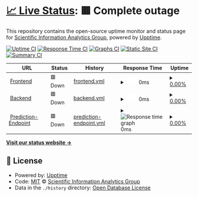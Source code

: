 # [📈 Live Status](https://jpwahle.github.io/cs-insights-uptime/): <!--live status--> **🟥 Complete outage**

This repository contains the open-source uptime monitor and status page for [Scientific Information Analytics Group](https://gipplab.org), powered by [Upptime](https://github.com/upptime/upptime).

[![Uptime CI](https://github.com/gipplab/cs-insights-uptime/workflows/Uptime%20CI/badge.svg)](https://github.com/gipplab/cs-insights-uptime/actions?query=workflow%3A%22Uptime+CI%22)
[![Response Time CI](https://github.com/gipplab/cs-insights-uptime/workflows/Response%20Time%20CI/badge.svg)](https://github.com/gipplab/cs-insights-uptime/actions?query=workflow%3A%22Response+Time+CI%22)
[![Graphs CI](https://github.com/gipplab/cs-insights-uptime/workflows/Graphs%20CI/badge.svg)](https://github.com/gipplab/cs-insights-uptime/actions?query=workflow%3A%22Graphs+CI%22)
[![Static Site CI](https://github.com/gipplab/cs-insights-uptime/workflows/Static%20Site%20CI/badge.svg)](https://github.com/gipplab/cs-insights-uptime/actions?query=workflow%3A%22Static+Site+CI%22)
[![Summary CI](https://github.com/gipplab/cs-insights-uptime/workflows/Summary%20CI/badge.svg)](https://github.com/gipplab/cs-insights-uptime/actions?query=workflow%3A%22Summary+CI%22)

<!--start: status pages-->
<!-- This summary is generated by Upptime (https://github.com/upptime/upptime) -->
<!-- Do not edit this manually, your changes will be overwritten -->
<!-- prettier-ignore -->
| URL | Status | History | Response Time | Uptime |
| --- | ------ | ------- | ------------- | ------ |
| <img alt="" src="https://icons.duckduckgo.com/ip3/cs-insights.uni-goettingen.de.ico" height="13"> [Frontend](http://cs-insights.uni-goettingen.de) | 🟥 Down | [frontend.yml](https://github.com/jpwahle/cs-insights-uptime/commits/HEAD/history/frontend.yml) | <details><summary><img alt="Response time graph" src="./graphs/frontend/response-time-week.png" height="20"> 0ms</summary><br><a href="https://jpwahle.github.io/cs-insights-uptime/history/frontend"><img alt="Response time 1054" src="https://img.shields.io/endpoint?url=https%3A%2F%2Fraw.githubusercontent.com%2Fjpwahle%2Fcs-insights-uptime%2FHEAD%2Fapi%2Ffrontend%2Fresponse-time.json"></a><br><a href="https://jpwahle.github.io/cs-insights-uptime/history/frontend"><img alt="24-hour response time 0" src="https://img.shields.io/endpoint?url=https%3A%2F%2Fraw.githubusercontent.com%2Fjpwahle%2Fcs-insights-uptime%2FHEAD%2Fapi%2Ffrontend%2Fresponse-time-day.json"></a><br><a href="https://jpwahle.github.io/cs-insights-uptime/history/frontend"><img alt="7-day response time 0" src="https://img.shields.io/endpoint?url=https%3A%2F%2Fraw.githubusercontent.com%2Fjpwahle%2Fcs-insights-uptime%2FHEAD%2Fapi%2Ffrontend%2Fresponse-time-week.json"></a><br><a href="https://jpwahle.github.io/cs-insights-uptime/history/frontend"><img alt="30-day response time 0" src="https://img.shields.io/endpoint?url=https%3A%2F%2Fraw.githubusercontent.com%2Fjpwahle%2Fcs-insights-uptime%2FHEAD%2Fapi%2Ffrontend%2Fresponse-time-month.json"></a><br><a href="https://jpwahle.github.io/cs-insights-uptime/history/frontend"><img alt="1-year response time 894" src="https://img.shields.io/endpoint?url=https%3A%2F%2Fraw.githubusercontent.com%2Fjpwahle%2Fcs-insights-uptime%2FHEAD%2Fapi%2Ffrontend%2Fresponse-time-year.json"></a></details> | <details><summary><a href="https://jpwahle.github.io/cs-insights-uptime/history/frontend">0.00%</a></summary><a href="https://jpwahle.github.io/cs-insights-uptime/history/frontend"><img alt="All-time uptime 86.03%" src="https://img.shields.io/endpoint?url=https%3A%2F%2Fraw.githubusercontent.com%2Fjpwahle%2Fcs-insights-uptime%2FHEAD%2Fapi%2Ffrontend%2Fuptime.json"></a><br><a href="https://jpwahle.github.io/cs-insights-uptime/history/frontend"><img alt="24-hour uptime 0.00%" src="https://img.shields.io/endpoint?url=https%3A%2F%2Fraw.githubusercontent.com%2Fjpwahle%2Fcs-insights-uptime%2FHEAD%2Fapi%2Ffrontend%2Fuptime-day.json"></a><br><a href="https://jpwahle.github.io/cs-insights-uptime/history/frontend"><img alt="7-day uptime 0.00%" src="https://img.shields.io/endpoint?url=https%3A%2F%2Fraw.githubusercontent.com%2Fjpwahle%2Fcs-insights-uptime%2FHEAD%2Fapi%2Ffrontend%2Fuptime-week.json"></a><br><a href="https://jpwahle.github.io/cs-insights-uptime/history/frontend"><img alt="30-day uptime 1.38%" src="https://img.shields.io/endpoint?url=https%3A%2F%2Fraw.githubusercontent.com%2Fjpwahle%2Fcs-insights-uptime%2FHEAD%2Fapi%2Ffrontend%2Fuptime-month.json"></a><br><a href="https://jpwahle.github.io/cs-insights-uptime/history/frontend"><img alt="1-year uptime 86.96%" src="https://img.shields.io/endpoint?url=https%3A%2F%2Fraw.githubusercontent.com%2Fjpwahle%2Fcs-insights-uptime%2FHEAD%2Fapi%2Ffrontend%2Fuptime-year.json"></a></details>
| <img alt="" src="https://icons.duckduckgo.com/ip3/cs-insights.uni-goettingen.de.ico" height="13"> [Backend](http://cs-insights.uni-goettingen.de/api/v0/status) | 🟥 Down | [backend.yml](https://github.com/jpwahle/cs-insights-uptime/commits/HEAD/history/backend.yml) | <details><summary><img alt="Response time graph" src="./graphs/backend/response-time-week.png" height="20"> 0ms</summary><br><a href="https://jpwahle.github.io/cs-insights-uptime/history/backend"><img alt="Response time 308" src="https://img.shields.io/endpoint?url=https%3A%2F%2Fraw.githubusercontent.com%2Fjpwahle%2Fcs-insights-uptime%2FHEAD%2Fapi%2Fbackend%2Fresponse-time.json"></a><br><a href="https://jpwahle.github.io/cs-insights-uptime/history/backend"><img alt="24-hour response time 0" src="https://img.shields.io/endpoint?url=https%3A%2F%2Fraw.githubusercontent.com%2Fjpwahle%2Fcs-insights-uptime%2FHEAD%2Fapi%2Fbackend%2Fresponse-time-day.json"></a><br><a href="https://jpwahle.github.io/cs-insights-uptime/history/backend"><img alt="7-day response time 0" src="https://img.shields.io/endpoint?url=https%3A%2F%2Fraw.githubusercontent.com%2Fjpwahle%2Fcs-insights-uptime%2FHEAD%2Fapi%2Fbackend%2Fresponse-time-week.json"></a><br><a href="https://jpwahle.github.io/cs-insights-uptime/history/backend"><img alt="30-day response time 0" src="https://img.shields.io/endpoint?url=https%3A%2F%2Fraw.githubusercontent.com%2Fjpwahle%2Fcs-insights-uptime%2FHEAD%2Fapi%2Fbackend%2Fresponse-time-month.json"></a><br><a href="https://jpwahle.github.io/cs-insights-uptime/history/backend"><img alt="1-year response time 122" src="https://img.shields.io/endpoint?url=https%3A%2F%2Fraw.githubusercontent.com%2Fjpwahle%2Fcs-insights-uptime%2FHEAD%2Fapi%2Fbackend%2Fresponse-time-year.json"></a></details> | <details><summary><a href="https://jpwahle.github.io/cs-insights-uptime/history/backend">0.00%</a></summary><a href="https://jpwahle.github.io/cs-insights-uptime/history/backend"><img alt="All-time uptime 47.94%" src="https://img.shields.io/endpoint?url=https%3A%2F%2Fraw.githubusercontent.com%2Fjpwahle%2Fcs-insights-uptime%2FHEAD%2Fapi%2Fbackend%2Fuptime.json"></a><br><a href="https://jpwahle.github.io/cs-insights-uptime/history/backend"><img alt="24-hour uptime 0.00%" src="https://img.shields.io/endpoint?url=https%3A%2F%2Fraw.githubusercontent.com%2Fjpwahle%2Fcs-insights-uptime%2FHEAD%2Fapi%2Fbackend%2Fuptime-day.json"></a><br><a href="https://jpwahle.github.io/cs-insights-uptime/history/backend"><img alt="7-day uptime 0.00%" src="https://img.shields.io/endpoint?url=https%3A%2F%2Fraw.githubusercontent.com%2Fjpwahle%2Fcs-insights-uptime%2FHEAD%2Fapi%2Fbackend%2Fuptime-week.json"></a><br><a href="https://jpwahle.github.io/cs-insights-uptime/history/backend"><img alt="30-day uptime 1.38%" src="https://img.shields.io/endpoint?url=https%3A%2F%2Fraw.githubusercontent.com%2Fjpwahle%2Fcs-insights-uptime%2FHEAD%2Fapi%2Fbackend%2Fuptime-month.json"></a><br><a href="https://jpwahle.github.io/cs-insights-uptime/history/backend"><img alt="1-year uptime 3.11%" src="https://img.shields.io/endpoint?url=https%3A%2F%2Fraw.githubusercontent.com%2Fjpwahle%2Fcs-insights-uptime%2FHEAD%2Fapi%2Fbackend%2Fuptime-year.json"></a></details>
| <img alt="" src="https://icons.duckduckgo.com/ip3/cs-insights.uni-goettingen.de.ico" height="13"> [Prediction-Endpoint](http://cs-insights.uni-goettingen.de:8000/api/v0/status) | 🟥 Down | [prediction-endpoint.yml](https://github.com/jpwahle/cs-insights-uptime/commits/HEAD/history/prediction-endpoint.yml) | <details><summary><img alt="Response time graph" src="./graphs/prediction-endpoint/response-time-week.png" height="20"> 0ms</summary><br><a href="https://jpwahle.github.io/cs-insights-uptime/history/prediction-endpoint"><img alt="Response time 821" src="https://img.shields.io/endpoint?url=https%3A%2F%2Fraw.githubusercontent.com%2Fjpwahle%2Fcs-insights-uptime%2FHEAD%2Fapi%2Fprediction-endpoint%2Fresponse-time.json"></a><br><a href="https://jpwahle.github.io/cs-insights-uptime/history/prediction-endpoint"><img alt="24-hour response time 0" src="https://img.shields.io/endpoint?url=https%3A%2F%2Fraw.githubusercontent.com%2Fjpwahle%2Fcs-insights-uptime%2FHEAD%2Fapi%2Fprediction-endpoint%2Fresponse-time-day.json"></a><br><a href="https://jpwahle.github.io/cs-insights-uptime/history/prediction-endpoint"><img alt="7-day response time 0" src="https://img.shields.io/endpoint?url=https%3A%2F%2Fraw.githubusercontent.com%2Fjpwahle%2Fcs-insights-uptime%2FHEAD%2Fapi%2Fprediction-endpoint%2Fresponse-time-week.json"></a><br><a href="https://jpwahle.github.io/cs-insights-uptime/history/prediction-endpoint"><img alt="30-day response time 0" src="https://img.shields.io/endpoint?url=https%3A%2F%2Fraw.githubusercontent.com%2Fjpwahle%2Fcs-insights-uptime%2FHEAD%2Fapi%2Fprediction-endpoint%2Fresponse-time-month.json"></a><br><a href="https://jpwahle.github.io/cs-insights-uptime/history/prediction-endpoint"><img alt="1-year response time 762" src="https://img.shields.io/endpoint?url=https%3A%2F%2Fraw.githubusercontent.com%2Fjpwahle%2Fcs-insights-uptime%2FHEAD%2Fapi%2Fprediction-endpoint%2Fresponse-time-year.json"></a></details> | <details><summary><a href="https://jpwahle.github.io/cs-insights-uptime/history/prediction-endpoint">0.00%</a></summary><a href="https://jpwahle.github.io/cs-insights-uptime/history/prediction-endpoint"><img alt="All-time uptime 64.88%" src="https://img.shields.io/endpoint?url=https%3A%2F%2Fraw.githubusercontent.com%2Fjpwahle%2Fcs-insights-uptime%2FHEAD%2Fapi%2Fprediction-endpoint%2Fuptime.json"></a><br><a href="https://jpwahle.github.io/cs-insights-uptime/history/prediction-endpoint"><img alt="24-hour uptime 0.00%" src="https://img.shields.io/endpoint?url=https%3A%2F%2Fraw.githubusercontent.com%2Fjpwahle%2Fcs-insights-uptime%2FHEAD%2Fapi%2Fprediction-endpoint%2Fuptime-day.json"></a><br><a href="https://jpwahle.github.io/cs-insights-uptime/history/prediction-endpoint"><img alt="7-day uptime 0.00%" src="https://img.shields.io/endpoint?url=https%3A%2F%2Fraw.githubusercontent.com%2Fjpwahle%2Fcs-insights-uptime%2FHEAD%2Fapi%2Fprediction-endpoint%2Fuptime-week.json"></a><br><a href="https://jpwahle.github.io/cs-insights-uptime/history/prediction-endpoint"><img alt="30-day uptime 1.38%" src="https://img.shields.io/endpoint?url=https%3A%2F%2Fraw.githubusercontent.com%2Fjpwahle%2Fcs-insights-uptime%2FHEAD%2Fapi%2Fprediction-endpoint%2Fuptime-month.json"></a><br><a href="https://jpwahle.github.io/cs-insights-uptime/history/prediction-endpoint"><img alt="1-year uptime 3.11%" src="https://img.shields.io/endpoint?url=https%3A%2F%2Fraw.githubusercontent.com%2Fjpwahle%2Fcs-insights-uptime%2FHEAD%2Fapi%2Fprediction-endpoint%2Fuptime-year.json"></a></details>

<!--end: status pages-->

[**Visit our status website →**](https://gipplab.github.io/cs-insights-uptime/)

## 📄 License

- Powered by: [Upptime](https://github.com/upptime/upptime)
- Code: [MIT](./LICENSE) © [Scientific Information Analytics Group](gipplab.org)
- Data in the `./history` directory: [Open Database License](https://opendatacommons.org/licenses/odbl/1-0/)
